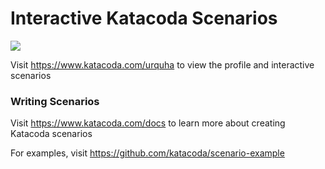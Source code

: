 # Interactive Katacoda Scenarios

[![](http://shields.katacoda.com/katacoda/urquha/count.svg)](https://www.katacoda.com/urquha "Get your profile on Katacoda.com")

Visit https://www.katacoda.com/urquha to view the profile and interactive scenarios

### Writing Scenarios
Visit https://www.katacoda.com/docs to learn more about creating Katacoda scenarios

For examples, visit https://github.com/katacoda/scenario-example
